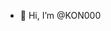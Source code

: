 - 👋 Hi, I’m @KON000


<!---
I'm a beginner front-end programmer. I have fundamental knowledge of Html, Css, Bootstrap, JS, ReactJS

Html - the basics, semantic HTML, forms and validations, Accessibility, SEO basics, making layouts
Css - convensions, making layouts, floats positioning display box model
Js - syntax and basic constructs, DOM manipulations, ES6 and modular JS
Basic usage of Git
--->
